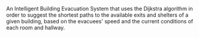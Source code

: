 An Intelligent Building Evacuation System that uses the Dijkstra algorithm in order to suggest the shortest paths to the available exits and shelters of a given building, based on the evacuees' speed and the current conditions of each room and hallway.
